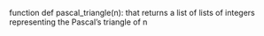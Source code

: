  function def pascal_triangle(n): that returns a list of lists of integers representing the Pascal’s triangle of n
